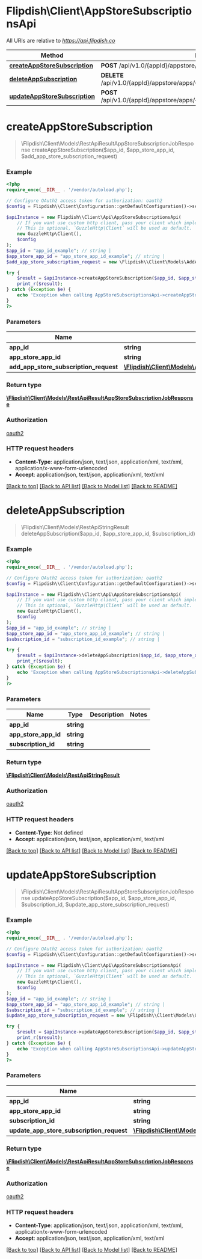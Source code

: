# Flipdish\\Client\AppStoreSubscriptionsApi

All URIs are relative to *https://api.flipdish.co*

Method | HTTP request | Description
------------- | ------------- | -------------
[**createAppStoreSubscription**](AppStoreSubscriptionsApi.md#createAppStoreSubscription) | **POST** /api/v1.0/{appId}/appstore/apps/{appStoreAppId}/subscriptions | 
[**deleteAppSubscription**](AppStoreSubscriptionsApi.md#deleteAppSubscription) | **DELETE** /api/v1.0/{appId}/appstore/apps/{appStoreAppId}/subscriptions/{subscriptionId} | 
[**updateAppStoreSubscription**](AppStoreSubscriptionsApi.md#updateAppStoreSubscription) | **POST** /api/v1.0/{appId}/appstore/apps/{appStoreAppId}/subscriptions/{subscriptionId} | 


# **createAppStoreSubscription**
> \Flipdish\\Client\Models\RestApiResultAppStoreSubscriptionJobResponse createAppStoreSubscription($app_id, $app_store_app_id, $add_app_store_subscription_request)



### Example
```php
<?php
require_once(__DIR__ . '/vendor/autoload.php');

// Configure OAuth2 access token for authorization: oauth2
$config = Flipdish\\Client\Configuration::getDefaultConfiguration()->setAccessToken('YOUR_ACCESS_TOKEN');

$apiInstance = new Flipdish\\Client\Api\AppStoreSubscriptionsApi(
    // If you want use custom http client, pass your client which implements `GuzzleHttp\ClientInterface`.
    // This is optional, `GuzzleHttp\Client` will be used as default.
    new GuzzleHttp\Client(),
    $config
);
$app_id = "app_id_example"; // string | 
$app_store_app_id = "app_store_app_id_example"; // string | 
$add_app_store_subscription_request = new \Flipdish\\Client\Models\AddAppStoreSubscriptionRequest(); // \Flipdish\\Client\Models\AddAppStoreSubscriptionRequest | 

try {
    $result = $apiInstance->createAppStoreSubscription($app_id, $app_store_app_id, $add_app_store_subscription_request);
    print_r($result);
} catch (Exception $e) {
    echo 'Exception when calling AppStoreSubscriptionsApi->createAppStoreSubscription: ', $e->getMessage(), PHP_EOL;
}
?>
```

### Parameters

Name | Type | Description  | Notes
------------- | ------------- | ------------- | -------------
 **app_id** | **string**|  |
 **app_store_app_id** | **string**|  |
 **add_app_store_subscription_request** | [**\Flipdish\\Client\Models\AddAppStoreSubscriptionRequest**](../Model/AddAppStoreSubscriptionRequest.md)|  |

### Return type

[**\Flipdish\\Client\Models\RestApiResultAppStoreSubscriptionJobResponse**](../Model/RestApiResultAppStoreSubscriptionJobResponse.md)

### Authorization

[oauth2](../../README.md#oauth2)

### HTTP request headers

 - **Content-Type**: application/json, text/json, application/xml, text/xml, application/x-www-form-urlencoded
 - **Accept**: application/json, text/json, application/xml, text/xml

[[Back to top]](#) [[Back to API list]](../../README.md#documentation-for-api-endpoints) [[Back to Model list]](../../README.md#documentation-for-models) [[Back to README]](../../README.md)

# **deleteAppSubscription**
> \Flipdish\\Client\Models\RestApiStringResult deleteAppSubscription($app_id, $app_store_app_id, $subscription_id)



### Example
```php
<?php
require_once(__DIR__ . '/vendor/autoload.php');

// Configure OAuth2 access token for authorization: oauth2
$config = Flipdish\\Client\Configuration::getDefaultConfiguration()->setAccessToken('YOUR_ACCESS_TOKEN');

$apiInstance = new Flipdish\\Client\Api\AppStoreSubscriptionsApi(
    // If you want use custom http client, pass your client which implements `GuzzleHttp\ClientInterface`.
    // This is optional, `GuzzleHttp\Client` will be used as default.
    new GuzzleHttp\Client(),
    $config
);
$app_id = "app_id_example"; // string | 
$app_store_app_id = "app_store_app_id_example"; // string | 
$subscription_id = "subscription_id_example"; // string | 

try {
    $result = $apiInstance->deleteAppSubscription($app_id, $app_store_app_id, $subscription_id);
    print_r($result);
} catch (Exception $e) {
    echo 'Exception when calling AppStoreSubscriptionsApi->deleteAppSubscription: ', $e->getMessage(), PHP_EOL;
}
?>
```

### Parameters

Name | Type | Description  | Notes
------------- | ------------- | ------------- | -------------
 **app_id** | **string**|  |
 **app_store_app_id** | **string**|  |
 **subscription_id** | **string**|  |

### Return type

[**\Flipdish\\Client\Models\RestApiStringResult**](../Model/RestApiStringResult.md)

### Authorization

[oauth2](../../README.md#oauth2)

### HTTP request headers

 - **Content-Type**: Not defined
 - **Accept**: application/json, text/json, application/xml, text/xml

[[Back to top]](#) [[Back to API list]](../../README.md#documentation-for-api-endpoints) [[Back to Model list]](../../README.md#documentation-for-models) [[Back to README]](../../README.md)

# **updateAppStoreSubscription**
> \Flipdish\\Client\Models\RestApiResultAppStoreSubscriptionJobResponse updateAppStoreSubscription($app_id, $app_store_app_id, $subscription_id, $update_app_store_subscription_request)



### Example
```php
<?php
require_once(__DIR__ . '/vendor/autoload.php');

// Configure OAuth2 access token for authorization: oauth2
$config = Flipdish\\Client\Configuration::getDefaultConfiguration()->setAccessToken('YOUR_ACCESS_TOKEN');

$apiInstance = new Flipdish\\Client\Api\AppStoreSubscriptionsApi(
    // If you want use custom http client, pass your client which implements `GuzzleHttp\ClientInterface`.
    // This is optional, `GuzzleHttp\Client` will be used as default.
    new GuzzleHttp\Client(),
    $config
);
$app_id = "app_id_example"; // string | 
$app_store_app_id = "app_store_app_id_example"; // string | 
$subscription_id = "subscription_id_example"; // string | 
$update_app_store_subscription_request = new \Flipdish\\Client\Models\UpdateAppStoreSubscriptionRequest(); // \Flipdish\\Client\Models\UpdateAppStoreSubscriptionRequest | 

try {
    $result = $apiInstance->updateAppStoreSubscription($app_id, $app_store_app_id, $subscription_id, $update_app_store_subscription_request);
    print_r($result);
} catch (Exception $e) {
    echo 'Exception when calling AppStoreSubscriptionsApi->updateAppStoreSubscription: ', $e->getMessage(), PHP_EOL;
}
?>
```

### Parameters

Name | Type | Description  | Notes
------------- | ------------- | ------------- | -------------
 **app_id** | **string**|  |
 **app_store_app_id** | **string**|  |
 **subscription_id** | **string**|  |
 **update_app_store_subscription_request** | [**\Flipdish\\Client\Models\UpdateAppStoreSubscriptionRequest**](../Model/UpdateAppStoreSubscriptionRequest.md)|  |

### Return type

[**\Flipdish\\Client\Models\RestApiResultAppStoreSubscriptionJobResponse**](../Model/RestApiResultAppStoreSubscriptionJobResponse.md)

### Authorization

[oauth2](../../README.md#oauth2)

### HTTP request headers

 - **Content-Type**: application/json, text/json, application/xml, text/xml, application/x-www-form-urlencoded
 - **Accept**: application/json, text/json, application/xml, text/xml

[[Back to top]](#) [[Back to API list]](../../README.md#documentation-for-api-endpoints) [[Back to Model list]](../../README.md#documentation-for-models) [[Back to README]](../../README.md)

